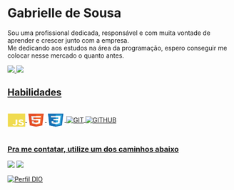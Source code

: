 # Gabrielle de Sousa
Sou uma profissional dedicada, responsável e com muita vontade de aprender e crescer junto com a empresa.<br>
Me dedicando aos estudos na área da programação, espero conseguir me colocar nesse mercado o quanto antes.



 <div>
   <a href="https://github.com/GabrielleSoousa">
   <img height="180em" src="https://github-readme-stats.vercel.app/api?username=GabrielleSoousa&show_icons=true&theme=neon&include_all_commits=true&count_private=true"/>
   <img height="180em" src="https://github-readme-stats.vercel.app/api/top-langs/?username=GabrielleSoousa&layout=compact&langs_count=6&theme=neon"/>
</div>

## Habilidades
<div style="display: inline_block"><br>
  <img align="center" alt="Js" height="30" width="40" src="https://raw.githubusercontent.com/devicons/devicon/master/icons/javascript/javascript-plain.svg">
  <img align="center" alt="HTML" height="30" width="40" src="https://raw.githubusercontent.com/devicons/devicon/master/icons/html5/html5-original.svg">
  <img align="center" alt="CSS" height="30" width="40" src="https://raw.githubusercontent.com/devicons/devicon/master/icons/css3/css3-original.svg">
  <img align="center" alt="GIT" height="30" width="65" src="https://img.shields.io/badge/Git-000?style=for-the-badge&logo=git&logoColor=E94D5F">
  <img align="center" alt="GITHUB" height="30" width="75" src="https://img.shields.io/badge/GitHub-000?style=for-the-badge&logo=github&logoColor=30A3DC">


</div>
 
<br>
 
### Pra me contatar, utilize um dos caminhos abaixo
<div> 
  <a href = "mailto:gabrielle.sousa99@gmail.com"><img src="https://img.shields.io/badge/-Gmail-%23333?style=for-the-badge&logo=gmail&logoColor=white" target="_blank"></a>
  <a href="https://www.linkedin.com/in/gabrielle-silva-562251169/" target="_blank"><img src="https://img.shields.io/badge/-LinkedIn-%230077B5?style=for-the-badge&logo=linkedin&logoColor=white" target="_blank"></a>

  [![Perfil DIO](https://img.shields.io/badge/-Meu%20Perfil%20na%20DIO-30A3DC?style=for-the-badge)](https://www.dio.me/users/gabrielle_sousa99)
</div>

